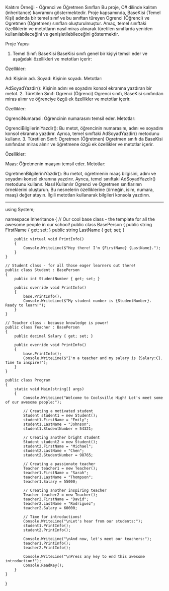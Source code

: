 ﻿
Kalıtım Örneği - Öğrenci ve Öğretmen Sınıfları
Bu proje, C# dilinde kalıtım (inheritance) kavramını göstermektedir. Proje kapsamında, BaseKisi (Temel Kişi) adında bir temel sınıf ve bu sınıftan türeyen Ogrenci (Öğrenci) ve Ogretmen (Öğretmen) sınıfları oluşturulmuştur. Amaç, temel sınıftaki özelliklerin ve metotların nasıl miras alınarak türetilen sınıflarda yeniden kullanılabileceğini ve genişletilebileceğini göstermektir.

Proje Yapısı
1. Temel Sınıf: BaseKisi
BaseKisi sınıfı genel bir kişiyi temsil eder ve aşağıdaki özellikleri ve metotları içerir:

Özellikler:

Ad: Kişinin adı.
Soyad: Kişinin soyadı.
Metotlar:

AdSoyadYazdir(): Kişinin adını ve soyadını konsol ekranına yazdıran bir metot.
2. Türetilen Sınıf: Ogrenci (Öğrenci)
Ogrenci sınıfı, BaseKisi sınıfından miras alınır ve öğrenciye özgü ek özellikler ve metotlar içerir.

Özellikler:

OgrenciNumarasi: Öğrencinin numarasını temsil eder.
Metotlar:

OgrenciBilgileriniYazdir(): Bu metot, öğrencinin numarasını, adını ve soyadını konsol ekranına yazdırır. Ayrıca, temel sınıftaki AdSoyadYazdir() metodunu kullanır.
3. Türetilen Sınıf: Ogretmen (Öğretmen)
Ogretmen sınıfı da BaseKisi sınıfından miras alınır ve öğretmene özgü ek özellikler ve metotlar içerir.

Özellikler:

Maas: Öğretmenin maaşını temsil eder.
Metotlar:

OgretmenBilgileriniYazdir(): Bu metot, öğretmenin maaş bilgisini, adını ve soyadını konsol ekranına yazdırır. Ayrıca, temel sınıftaki AdSoyadYazdir() metodunu kullanır.
Nasıl Kullanılır
Ogrenci ve Ogretmen sınıflarının örneklerini oluşturun.
Bu nesnelerin özelliklerine (örneğin, isim, numara, maaş) değer atayın.
İlgili metotları kullanarak bilgileri konsola yazdırın.



----------------------------------------------------------------------------

using System;

namespace Inheritance
{
    // Our cool base class - the template for all the awesome people in our school!
    public class BasePerson
    {
        public string FirstName { get; set; }
        public string LastName { get; set; }

        public virtual void PrintInfo()
        {
            Console.WriteLine($"Hey there! I'm {FirstName} {LastName}.");
        }
    }

    // Student class - for all those eager learners out there!
    public class Student : BasePerson
    {
        public int StudentNumber { get; set; }

        public override void PrintInfo()
        {
            base.PrintInfo();
            Console.WriteLine($"My student number is {StudentNumber}. Ready to learn!");
        }
    }

    // Teacher class - because knowledge is power!
    public class Teacher : BasePerson
    {
        public decimal Salary { get; set; }

        public override void PrintInfo()
        {
            base.PrintInfo();
            Console.WriteLine($"I'm a teacher and my salary is {Salary:C}. Time to inspire!");
        }
    }

    public class Program
    {
        static void Main(string[] args)
        {
            Console.WriteLine("Welcome to Coolsville High! Let's meet some of our awesome people:");

            // Creating a motivated student
            Student student1 = new Student();
            student1.FirstName = "Emily";
            student1.LastName = "Johnson";
            student1.StudentNumber = 54321;

            // Creating another bright student
            Student student2 = new Student();
            student2.FirstName = "Michael";
            student2.LastName = "Chen";
            student2.StudentNumber = 98765;

            // Creating a passionate teacher
            Teacher teacher1 = new Teacher();
            teacher1.FirstName = "Sarah";
            teacher1.LastName = "Thompson";
            teacher1.Salary = 55000;

            // Creating another inspiring teacher
            Teacher teacher2 = new Teacher();
            teacher2.FirstName = "David";
            teacher2.LastName = "Rodriguez";
            teacher2.Salary = 60000;

            // Time for introductions!
            Console.WriteLine("\nLet's hear from our students:");
            student1.PrintInfo();
            student2.PrintInfo();

            Console.WriteLine("\nAnd now, let's meet our teachers:");
            teacher1.PrintInfo();
            teacher2.PrintInfo();

            Console.WriteLine("\nPress any key to end this awesome introduction!");
            Console.ReadKey();
        }
    }
}